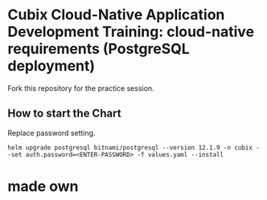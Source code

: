 # Cubix Cloud-Native Application Development Training: cloud-native requirements (PostgreSQL deployment)
Fork this repository for the practice session.

## How to start the Chart

Replace password setting.

```shell
helm upgrade postgresql bitnami/postgresql --version 12.1.9 -n cubix --set auth.password=<ENTER-PASSWORD> -f values.yaml --install
```
# made own